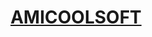 <h1 align="center"><a href="https://play.google.com/store/apps/developer?id=AMICOOLSOFT">AMICOOLSOFT</a> 
